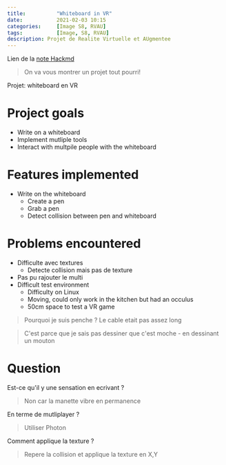 ```yaml
---
title:          "Whiteboard in VR"
date:           2021-02-03 10:15
categories:     [Image S8, RVAU]
tags:           [Image, S8, RVAU]
description: Projet de Realite Virtuelle et AUgmentee
---
```

Lien de la [note Hackmd](https://hackmd.io/@lemasymasa/ry73wJ_lu)

> On va vous montrer un projet tout pourri!

Projet: whiteboard en VR

# Project goals
* Write on a whiteboard
* Implement mutliple tools
* Interact with multpile people with the whiteboard

# Features implemented
* Write on the whiteboard
    * Create a pen
    * Grab a pen
    * Detect collision between pen and whiteboard

# Problems encountered
* Difficulte avec textures
    * Detecte collision mais pas de texture
* Pas pu rajouter le multi
* Difficult test environment
    * Difficulty on Linux
    * Moving, could only work in the kitchen but had an occulus
    * 50cm space to test a VR game

> Pourquoi je suis penche ? Le cable etait pas assez long

> C'est parce que je sais pas dessiner que c'est moche - en dessinant un mouton

# Question
Est-ce qu'il y une sensation en ecrivant ?
> Non car la manette vibre en permanence

En terme de mutliplayer ?
> Utiliser Photon

Comment applique la texture ?
> Repere la collision et applique la texture en X,Y